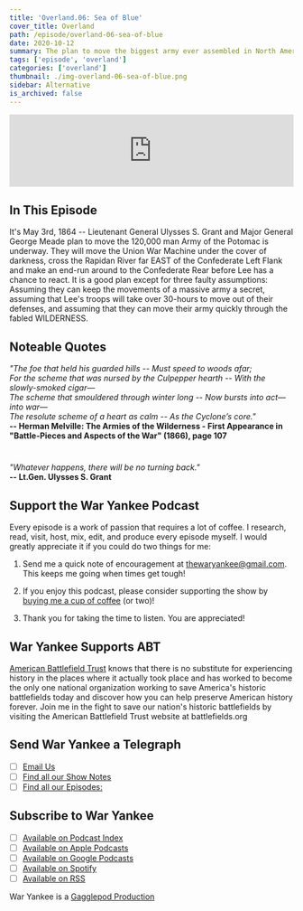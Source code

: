 ```yaml
---
title: 'Overland.06: Sea of Blue'
cover_title: Overland
path: /episode/overland-06-sea-of-blue
date: 2020-10-12
summary: The plan to move the biggest army ever assembled in North American is now underway as 120,000 soliders move across the Rapidan River and into the fabled Wilderness.
tags: ['episode', 'overland']
categories: ['overland']
thumbnail: ./img-overland-06-sea-of-blue.png
sidebar: Alternative
is_archived: false
---
```


<iframe title="Embed Player" src="https://play.libsyn.com/embed/episode/id/16373606/height/128/theme/modern/size/standard/thumbnail/yes/custom-color/2b3f55/time-start/00:00:00/playlist-height/200/direction/backward/download/yes" height="128" width="100%" scrolling="no" allowfullscreen="" webkitallowfullscreen="true" mozallowfullscreen="true" oallowfullscreen="true" msallowfullscreen="true" style="border: none;"></iframe>

## In This Episode

It's May 3rd, 1864 -- Lieutenant General Ulysses S. Grant and Major General George Meade plan to move the 120,000 man Army of the Potomac is underway. They will move the Union War Machine under the cover of darkness, cross the Rapidan River far EAST of the Confederate Left Flank and make an end-run around to the Confederate Rear before Lee has a chance to react. It is a good plan except for three faulty assumptions: Assuming they can keep the movements of a massive army a secret, assuming that Lee's troops will take over 30-hours to move out of their defenses, and assuming that they can move their army quickly through the fabled WILDERNESS.

## Noteable Quotes

*"The foe that held his guarded hills -- Must speed to woods afar;<br />For the scheme that was nursed by the Culpepper hearth -- With the slowly-smoked cigar—<br />The scheme that smouldered through winter long -- Now bursts into act—into war—<br />The resolute scheme of a heart as calm -- As the Cyclone’s core."*<br />
**-- Herman Melville: The Armies of the Wilderness - First Appearance in "Battle-Pieces and Aspects of the War" (1866), page 107**

#

*"Whatever happens, there will be no turning back."*<br />
**-- Lt.Gen. Ulysses S. Grant**

## Support the War Yankee Podcast
Every episode is a work of passion that requires a lot of coffee. I research, read, visit, host, mix, edit, and produce every episode myself. I would greatly appreciate it if you could do two things for me:

1. Send me a quick note of encouragement at [thewaryankee@gmail.com](mailto:thewaryankee@gmail.com). This keeps me going when times get tough!

2. If you enjoy this podcast, please consider supporting the show by [buying me a cup of coffee](https://www.buymeacoffee.com/waryankee) (or two)!

3. Thank you for taking the time to listen. You are appreciated!

## War Yankee Supports ABT 
[American Battlefield Trust](https://battlefields.org) knows that there is no substitute for experiencing history in the places where it actually took place and has worked to become the only one national organization working to save America\'s historic battlefields today and discover how you can help preserve American history forever. Join me in the fight to save our nation\'s historic battlefields by visiting the American Battlefield Trust website at  battlefields.org

## Send War Yankee a Telegraph
- [ ] [Email Us](mailto:thewaryankee@gmail.com)
- [ ] [Find all our Show Notes](http://waryankee.com)
- [ ] [Find all our Episodes:](http://waryankee.libsyn.com)

## Subscribe to War Yankee
- [ ] [Available on Podcast Index](https://podcastindex.org/podcast/452056)
- [ ] [Available on Apple Podcasts]("https://podcasts.apple.com/us/podcast/war-yankee/id1522169260\")
- [ ] [Available on Google Podcasts]("https://podcasts.google.com/u/1/feed/aHR0cHM6Ly93YXJ5YW5rZWUubGlic3luLmNvbS9yc3M\")
- [ ] [Available on Spotify]("https://open.spotify.com/show/0ZUjVf8xGNunKioJR2nGes\")
- [ ] [Available on RSS]("https://waryankee.libsyn.com/rss")

War Yankee is a [Gagglepod Production](http://gagglepod.com)